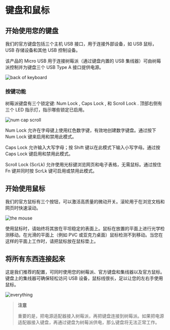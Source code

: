 # 键盘和鼠标

## 开始使用您的键盘

我们的官方键盘包括三个主机 USB 接口，用于连接外部设备，如 USB 鼠标，USB 存储设备和其他 USB 控制设备。

该产品的 Micro USB 用于连接树莓派（通过键盘内置的 USB 集线器）可由树莓派控制并为键盘三个 USB Type A 接口提供电源。

![back of keyboard](https://www.raspberrypi.com/documentation/accessories/images/back-of-keyboard.png)

### 按键功能

树莓派键盘有三个锁定键: Num Lock , Caps Lock , 和 Scroll Lock . 顶部右侧有三个 LED 指示灯，指示哪些锁定已启用。

![num cap scroll](https://www.raspberrypi.com/documentation/accessories/images/num-cap-scroll.png)

Num Lock 允许在字母键上使用红色数字键，有效地创建数字键盘。通过按下 Num Lock 键来启用和禁用此模式。

Caps Lock 允许输入大写字母；按 Shift 键以在此模式下输入小写字母。通过按 Caps Lock 键启用和禁用此模式。

Scroll Lock (ScrLk) 允许使用光标键浏览网页和电子表格，无需鼠标。通过按住 Fn 键并同时按 ScrLk 键可启用或禁用此模式。

## 开始使用鼠标

我们的官方鼠标有三个按钮，可以激活高质量的微动开关。滚轮用于在浏览文档和网页时快速滚动。

![the mouse](https://www.raspberrypi.com/documentation/accessories/images/the-mouse.png)

使用鼠标时，请始终将其放在平坦稳定的表面上。鼠标在放置的平面上进行光学检测移动。在光滑的平面上（例如 PVC 或亚克力桌面）鼠标检测不到移动。当您在这样的平面上工作时，请把鼠标放在鼠标垫上。

## 将所有东西连接起来

这是我们推荐的配置，可同时使用您的树莓派、官方键盘和集线器以及官方鼠标。键盘上的集线器可确保轻松访问 USB 设备，鼠标线很长，足以让您的左右手使用鼠标。

![everything](https://www.raspberrypi.com/documentation/accessories/images/everything.png)

>**注意**
>
>重要的是，把电源适配器接入树莓派，再把键盘连接到树莓派。如果把电源适配器接入键盘，再通过键盘为树莓派供电，那么键盘将无法正常工作。
